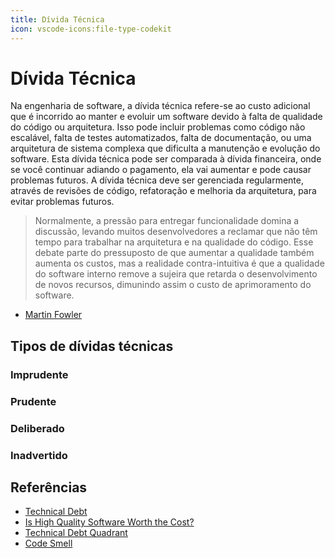 ```yaml
---
title: Dívida Técnica
icon: vscode-icons:file-type-codekit
---
```


# Dívida Técnica

Na engenharia de software, a dívida técnica refere-se ao custo adicional que é incorrido ao manter e evoluir um software devido à falta de qualidade do código ou arquitetura. Isso pode incluir problemas como código não escalável, falta de testes automatizados, falta de documentação, ou uma arquitetura de sistema complexa que dificulta a manutenção e evolução do software. Esta dívida técnica pode ser comparada à dívida financeira, onde se você continuar adiando o pagamento, ela vai aumentar e pode causar problemas futuros. A dívida técnica deve ser gerenciada regularmente, através de revisões de código, refatoração e melhoria da arquitetura, para evitar problemas futuros.

> Normalmente, a pressão para entregar funcionalidade domina a discussão, levando muitos desenvolvedores a reclamar que não têm tempo para trabalhar na arquitetura e na qualidade do código. Esse debate parte do pressuposto de que aumentar a qualidade também aumenta os custos, mas a realidade contra-intuitiva é que a qualidade do software interno remove a sujeira que retarda o desenvolvimento de novos recursos, dimunindo assim o custo de aprimoramento do software.

- [Martin Fowler](https://martinfowler.com/articles/is-quality-worth-cost.html)

## Tipos de dívidas técnicas

### Imprudente

### Prudente

### Deliberado

### Inadvertido

## Referências

- [Technical Debt](https://martinfowler.com/bliki/TechnicalDebt.html)
- [Is High Quality Software Worth the Cost?](https://martinfowler.com/articles/is-quality-worth-cost.html)
- [Technical Debt Quadrant](https://martinfowler.com/bliki/TechnicalDebtQuadrant.html)
- [Code Smell](https://martinfowler.com/bliki/CodeSmell.html)